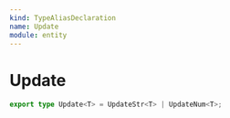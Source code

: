 ```yaml
---
kind: TypeAliasDeclaration
name: Update
module: entity
---
```


# Update

```ts
export type Update<T> = UpdateStr<T> | UpdateNum<T>;
```
